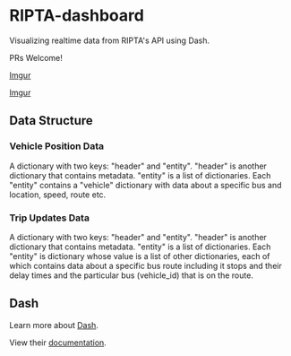 # RIPTA-dashboard
Visualizing realtime data from RIPTA's API using Dash.  

PRs Welcome!  

[Imgur](https://i.imgur.com/yyCFtfQ.png)  

[Imgur](https://i.imgur.com/TEcu88o.gifv)

## Data Structure
### Vehicle Position Data
A dictionary with two keys: "header" and "entity".
"header" is another dictionary that contains metadata.
"entity" is a list of dictionaries.
Each "entity" contains a "vehicle" dictionary with data about a specific bus and location, speed, route etc.

### Trip Updates Data
A dictionary with two keys: "header" and "entity".
"header" is another dictionary that contains metadata.
"entity" is a list of dictionaries.
Each "entity" is dictionary whose value is a list of other dictionaries, each of which contains data about a specific bus route including it stops and their delay times and the particular bus (vehicle_id) that is on the route.  

## Dash
Learn more about [Dash](https://plot.ly/dash/).  

View their [documentation](https://github.com/plotly/dash).
